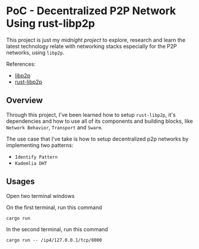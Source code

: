 # PoC - Decentralized P2P Network Using rust-libp2p

This project is just my *midnight project* to explore, research and learn the latest technology relate with networking stacks especially for the P2P networks, using `libp2p`.

References:
- [libp2p](https://libp2p.io/)
- [rust-libp2p](https://docs.rs/libp2p/latest/libp2p/index.html)

## Overview

Through this project, I've been learned how to setup `rust-libp2p`, it's dependencies and how to use all of its components and building blocks, like `Network Behavior`, `Transport` and `Swarm`.

The use case that I've take is how to setup decentralized p2p networks by implementing two patterns:

- `Identify Pattern`
- `Kademlia DHT`

## Usages

Open two terminal windows

On the first terminal, run this command

```
cargo run
```

In the second terminal, run this command

```
cargo run -- /ip4/127.0.0.1/tcp/8000 
```
